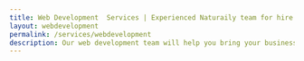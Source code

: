 ```yaml
---
title: Web Development  Services | Experienced Naturaily team for hire
layout: webdevelopment
permalink: /services/webdevelopment
description: Our web development team will help you bring your business to the digital world with battle-tested modern technologies - Ruby on Rails, React.js, Node.js, Vue.js, JAMstack, PWA, and SaaS.
---
```

